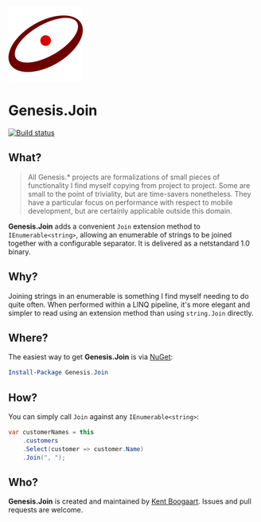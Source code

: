 ![Logo](Art/Logo150x150.png "Logo")

# Genesis.Join

[![Build status](https://ci.appveyor.com/api/projects/status/jj04jexicfocv1cd?svg=true)](https://ci.appveyor.com/project/kentcb/genesis-join)

## What?

> All Genesis.* projects are formalizations of small pieces of functionality I find myself copying from project to project. Some are small to the point of triviality, but are time-savers nonetheless. They have a particular focus on performance with respect to mobile development, but are certainly applicable outside this domain.
 
**Genesis.Join** adds a convenient `Join` extension method to `IEnumerable<string>`, allowing an enumerable of strings to be joined together with a configurable separator. It is delivered as a netstandard 1.0 binary.

## Why?

Joining strings in an enumerable is something I find myself needing to do quite often. When performed within a LINQ pipeline, it's more elegant and simpler to read using an extension method than using `string.Join` directly.

## Where?

The easiest way to get **Genesis.Join** is via [NuGet](http://www.nuget.org/packages/Genesis.Join/):

```PowerShell
Install-Package Genesis.Join
```

## How?

You can simply call `Join` against any `IEnumerable<string>`:

```C#
var customerNames = this
    .customers
    .Select(customer => customer.Name)
    .Join(", ");
```

## Who?

**Genesis.Join** is created and maintained by [Kent Boogaart](http://kent-boogaart.com). Issues and pull requests are welcome.
